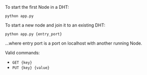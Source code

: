 To start the first Node in a DHT:

`python app.py`

To start a new node and join it to an existing DHT:

`python app.py {entry_port}`

...where entry port is a port on localhost with another running Node.



Valid commands:

* `GET {key}`
* `PUT {key} {value}`
